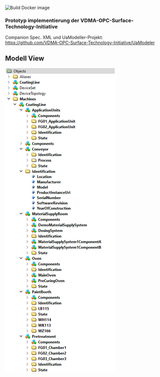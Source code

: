 ![Build Docker image](https://github.com/VDMA-OPC-Surface-Technology-Initiative/Prototype1/workflows/Build%20Docker%20image/badge.svg?branch=master&event=push)  

### Prototyp implementierung der VDMA-OPC-Surface-Technology-Initiative 
  
Companion Spec. XML und UaModeller-Projekt:  
https://github.com/VDMA-OPC-Surface-Technology-Initiative/UaModeler

## Modell View

![Model-View](/doc/Model-View.png)
